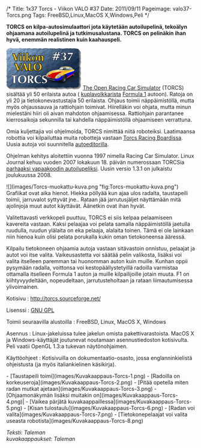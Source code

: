/*
Title: 1x37 Torcs - Viikon VALO #37
Date: 2011/09/11
Pageimage: valo37-Torcs.png
Tags: FreeBSD,Linux,MacOS X,Windows,Peli
*/

**TORCS on kilpa-autosimulaattori jota käytetään autoilupelinä, tekoälyn
ohjaamana autoilupelinä ja tutkimusalustana. TORCS on pelinäkin ihan
hyvä, enemmän realistinen kuin kaahauspeli.**

![](images/valo37-Torcs.png "fig:valo37-Torcs.png") [The Open Racing Car
Simulator](http://torcs.sourceforge.net) (TORCS) sisältää yli 50
erilaista autoa (
[kuplavolkkarista](http://fi.wikipedia.org/wiki/Volkswagen_Kupla)
[Formula 1](http://fi.wikipedia.org/wiki/Formula_1) autoon). Ratoja on
yli 20 ja tietokonevastustajia 50 erilaista. Ohjaus toimii
näppäimistöllä, mutta myös ohjaussauva ja rattiohjain toimivat.
Hiirelläkin voi ohjata, mutta minun mielestäni hiiri oli aivan mahdoton
ohjaamisessa. Rattiohjain parantanee kierrosaikoja sekunnilla tai
kahdella näppäimistöllä ohjaamiseen verrattuna.

Omia kuljettajia voi ohjelmoida, TORCS nimittää niitä roboteiksi.
Laatimaansa robottia voi kilpailuttaa muita robotteja vastaan [Torcs
Racing Boardissa](http://www.berniw.org/trb/). Uusia autoja voi
suunnitella
[autoeditorilla](http://usuarios.multimania.es/f1torcs/tcse/torcs_car_setup_editor.html).

Ohjelman kehitys aloitettiin vuonna 1997 nimella Racing Car Simulator.
Linux Journal kehuu vuoden 2007 lokakuun 18. päivän numerossaan TORCSia
[parhaaksi vapaakoodin
autoilupeliksi](http://www.linuxjournal.com/node/1000435). Uusin versio
1.3.1 on julkaistu joulukuussa 2008.
<div class="rightimage" markdown="1">
![](images/Torcs-muokattu-kuva.png "fig:Torcs-muokattu-kuva.png")
</div>
Grafiikat ovat aika hienot. Hiekka pöllyää kun ajaa ulos radalta, taustapeili
toimii, jarruvalot syttyvät jne.. Rataan jää jarrutusjäljet näyttämään
mitä ajolinjoja muut autot käyttävät. Äänetkin ovat ihan hyvät.

Valitettavasti verkkopeli puuttuu, TORCS ei siis kelpaa pelaamiseen
kavereita vastaan. Kaksi pelaajaa voi pelata samalla näppäimistöllä
jaetulla ruudulla, ruudun ylälaita on eka pelaaja, alalaita toinen. Tämä
ei ole lainkaan niin hienoa kuin olisi pelata porukalla kukin oman
tietokoneensa ääressä.

Kilpailu tietokoneen ohjaamia autoja vastaan sitävastoin onnistuu,
pelaajat ja autot voi itse valita. Vaikeusastetta voi säätää pelin
valikosta, lisäksi voi valita itselleen paremman tai huonomman auton
kuin muille. Kunhan oppii pysymään radalla, voittonsa voi
kestopäällystetyillä radoilla varmistaa ottamalla itselleen Formula 1
auton ja muille kilpailijoille jotain muuta. F1 on kiihtyvyydeltään,
nopeudeltaan, jarrutusteholtaan ja rataan liimautumisessa ylivoimainen.

Kotisivu
:   <http://torcs.sourceforge.net/>

Lisenssi
:   [GNU GPL](GNU_GPL)

Toimii seuraavilla alustoilla
:   FreeBSD, Linux, MacOS X, Windows

Asennus
:   Linux-jakeluissa tulee jakelun omista pakettivarastoista. MacOS X ja
    Windows-käyttäjät joutunevat noutamaan asennustiedoston kotisivulta.
    Peli vaatii OpenGL 1.3:a tukevan näytönohjaimen.

Käyttöohjeet
:   Kotisivuilla on dokumentaatio-osasto, jossa englanninkielistä
    ohjeistusta (ja myös italiankielinen käsikirja).

<div class="psgallery" markdown="1">
-   [Taustapeili toimi](images/Kuvakaappaus-Torcs-1.png)‎
-   [Radoilla on korkeuseroja](images/Kuvakaappaus-Torcs-2.png)
-   [Pitää opetella miten radan mutkat ajetaan](images/Kuvakaappaus-Torcs-3.png)‎
-   [Ohjaamonäkymän lisäksi muitakin on](images/Kuvakaappaus-Torcs-4.png)‎|
-   [Vaikea pärjätä kuvakaappaillessa](images/Kuvakaappaus-Torcs-5.png)‎
-   [Kisan tulostaulu](images/Kuvakaappaus-Torcs-6.png)‎
-   [Radan voi valita](images/Kuvakaappaus-Torcs-7.png)‎
-   [Tietokonepelaajat voi valita useasta robotista](images/Kuvakaappaus-Torcs-8.png)‎
</div>

*Teksti: Taleman* <br />
*kuvakaappaukset: Taleman*
